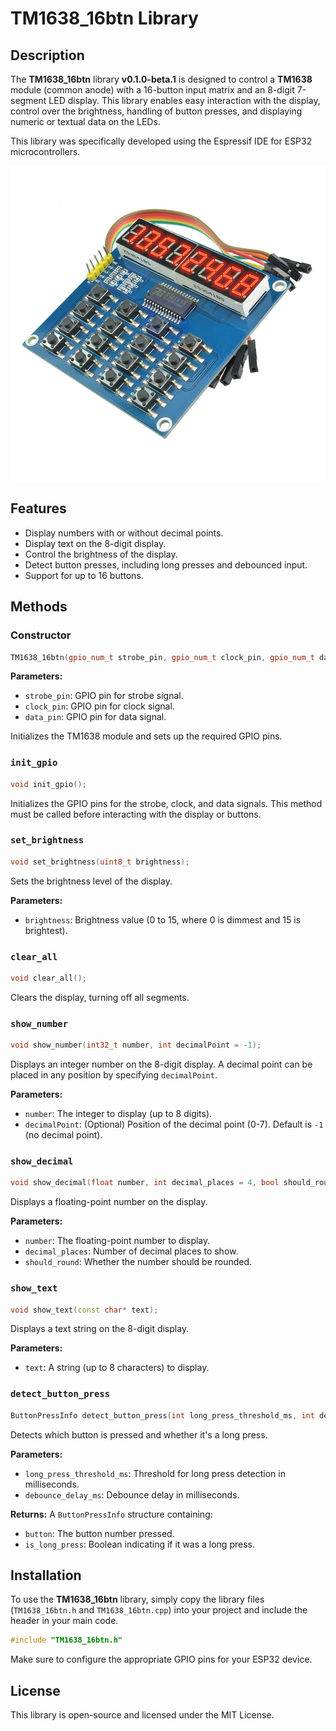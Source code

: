 
# TM1638_16btn Library

## Description

The **TM1638_16btn** library **v0.1.0-beta.1** is designed to control a **TM1638** module (common anode) with a 16-button input matrix and an 8-digit 7-segment LED display. This library enables easy interaction with the display, control over the brightness, handling of button presses, and displaying numeric or textual data on the LEDs.

This library was specifically developed using the Espressif IDE for ESP32 microcontrollers.

![TM1638 Module](./images/tm1638_16btn.jpg)

## Features

- Display numbers with or without decimal points.
- Display text on the 8-digit display.
- Control the brightness of the display.
- Detect button presses, including long presses and debounced input.
- Support for up to 16 buttons.

## Methods

### Constructor

```cpp
TM1638_16btn(gpio_num_t strobe_pin, gpio_num_t clock_pin, gpio_num_t data_pin);
```

**Parameters:**
- `strobe_pin`: GPIO pin for strobe signal.
- `clock_pin`: GPIO pin for clock signal.
- `data_pin`: GPIO pin for data signal.

Initializes the TM1638 module and sets up the required GPIO pins.

### `init_gpio`

```cpp
void init_gpio();
```

Initializes the GPIO pins for the strobe, clock, and data signals. This method must be called before interacting with the display or buttons.

### `set_brightness`

```cpp
void set_brightness(uint8_t brightness);
```

Sets the brightness level of the display.

**Parameters:**
- `brightness`: Brightness value (0 to 15, where 0 is dimmest and 15 is brightest).

### `clear_all`

```cpp
void clear_all();
```

Clears the display, turning off all segments.

### `show_number`

```cpp
void show_number(int32_t number, int decimalPoint = -1);
```

Displays an integer number on the 8-digit display. A decimal point can be placed in any position by specifying `decimalPoint`.

**Parameters:**
- `number`: The integer to display (up to 8 digits).
- `decimalPoint`: (Optional) Position of the decimal point (0-7). Default is `-1` (no decimal point).

### `show_decimal`

```cpp
void show_decimal(float number, int decimal_places = 4, bool should_round = true);
```

Displays a floating-point number on the display.

**Parameters:**
- `number`: The floating-point number to display.
- `decimal_places`: Number of decimal places to show.
- `should_round`: Whether the number should be rounded.

### `show_text`

```cpp
void show_text(const char* text);
```

Displays a text string on the 8-digit display.

**Parameters:**
- `text`: A string (up to 8 characters) to display. 

### `detect_button_press`

```cpp
ButtonPressInfo detect_button_press(int long_press_threshold_ms, int debounce_delay_ms);
```

Detects which button is pressed and whether it's a long press.

**Parameters:**
- `long_press_threshold_ms`: Threshold for long press detection in milliseconds.
- `debounce_delay_ms`: Debounce delay in milliseconds.

**Returns:** A `ButtonPressInfo` structure containing:
- `button`: The button number pressed.
- `is_long_press`: Boolean indicating if it was a long press.

## Installation

To use the **TM1638_16btn** library, simply copy the library files (`TM1638_16btn.h` and `TM1638_16btn.cpp`) into your project and include the header in your main code.

```cpp
#include "TM1638_16btn.h"
```

Make sure to configure the appropriate GPIO pins for your ESP32 device.

## License

This library is open-source and licensed under the MIT License.
